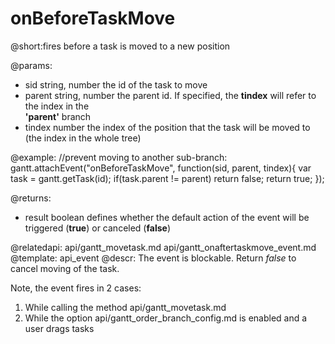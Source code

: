 onBeforeTaskMove
=============
@short:fires before a task is moved to a new position
	


@params: 
- sid		string, number			the id of the task to move
- parent	string, number			the parent id. If specified, the <b>tindex</b> will  refer to the  index in the <br> <b>'parent'</b> branch
- tindex	number				the index of the position that the task will be moved to <br> (the index in the whole tree)

@example:
//prevent moving to another sub-branch:
gantt.attachEvent("onBeforeTaskMove", function(sid, parent, tindex){
	var task = gantt.getTask(id);
	if(task.parent != parent)
		return false;
	return true;
});

@returns:  
  - result     boolean       defines whether the default action of the event will be triggered (<b>true</b>) or canceled (<b>false</b>) 


@relatedapi: 
	api/gantt_movetask.md
	api/gantt_onaftertaskmove_event.md
@template:	api_event
@descr:
The event is blockable. Return *false* to cancel moving of the task.

Note, the event fires in 2 cases:

1. While calling the method api/gantt_movetask.md 
2. While the option api/gantt_order_branch_config.md is enabled and a user drags tasks 
